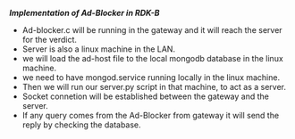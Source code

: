 ***Implementation of Ad-Blocker in RDK-B***
* Ad-blocker.c will be running in the gateway and it will reach the server for the verdict.
* Server is also a linux machine in the LAN.
* we will load the ad-host file to the local mongodb database in the linux machine.
* we need to have mongod.service running locally in the linux machine.
* Then we will run our server.py script in that machine, to act as a server.
* Socket connetion will be established between the gateway and the server.
* If any query comes from the Ad-Blocker from gateway it will send the reply by checking the database.
